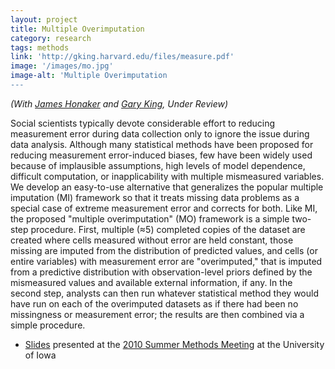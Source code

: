 ```yaml
---
layout: project
title: Multiple Overimputation
category: research
tags: methods
link: 'http://gking.harvard.edu/files/measure.pdf'
image: '/images/mo.jpg'
image-alt: 'Multiple Overimputation
---
```

*(With [James Honaker][] and [Gary King][], Under Review)*

Social scientists typically devote considerable effort to reducing
measurement error during data collection only to ignore the issue
during data analysis. Although many statistical methods have been
proposed for reducing measurement error-induced biases, few have been
widely used because of implausible assumptions, high levels of model
dependence, difficult computation, or inapplicability with multiple
mismeasured variables. We develop an easy-to-use alternative that
generalizes the popular multiple imputation (MI) framework so that it
treats missing data problems as a special case of extreme measurement
error and corrects for both. Like MI, the proposed "multiple
overimputation" (MO) framework is a simple two-step procedure. First,
multiple (≈5) completed copies of the dataset are created where cells
measured without error are held constant, those missing are imputed
from the distribution of predicted values, and cells (or entire
variables) with measurement error are "overimputed," that is imputed
from a predictive distribution with observation-level priors defined
by the mismeasured values and available external information, if
any. In the second step, analysts can then run whatever statistical
method they would have run on each of the overimputed datasets as if
there had been no missingness or measurement error; the results are
then combined via a simple procedure.

<!-- * [Multiple Overimputation: A Unified Approach to Measurement Error and Missing Data][mo-paper] (Paper with [James Honaker][] and [Gary King][], Under Review)  -->
* [Slides][mo-slides] presented at the [2010 Summer Methods Meeting][polmeth2010] at the University of Iowa

[mo-paper]: http://gking.harvard.edu/files/measure.pdf
[mo-slides]:  http://www.mattblackwell.org/files/papers/merror-methods.pdf
[polmeth2010]: http://www.polisci.uiowa.edu/polmeth/index.html
[James Honaker]: http://polisci.la.psu.edu/facultybios/Honaker.html
[Gary King]: http://gking.harvard.edu
